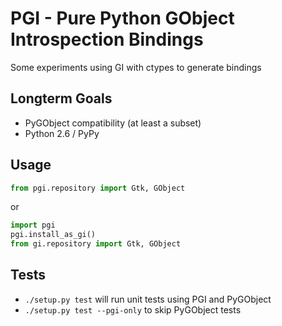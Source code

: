 PGI - Pure Python GObject Introspection Bindings
================================================

 Some experiments using GI with ctypes to generate bindings

Longterm Goals
--------------

 - PyGObject compatibility (at least a subset)
 - Python 2.6 / PyPy

Usage
-----

```python
from pgi.repository import Gtk, GObject
```

or

```python
import pgi
pgi.install_as_gi()
from gi.repository import Gtk, GObject
```

Tests
-----

 - `./setup.py test` will run unit tests using PGI and PyGObject
 - `./setup.py test --pgi-only` to skip PyGObject tests
